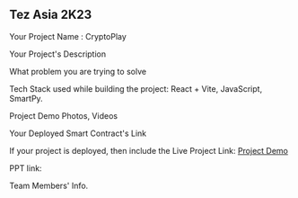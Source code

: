 ## Tez Asia 2K23


Your Project Name : CryptoPlay

Your Project's Description

What problem you are trying to solve

Tech Stack used while building the project: React + Vite, JavaScript, SmartPy.

Project Demo Photos, Videos

Your Deployed Smart Contract's Link

If your project is deployed, then include the Live Project Link: [Project Demo](https://cryptoplay.netlify.app/)

PPT link:

Team Members' Info.
